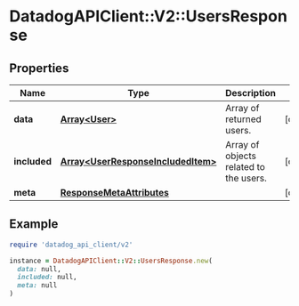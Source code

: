 # DatadogAPIClient::V2::UsersResponse

## Properties

| Name | Type | Description | Notes |
| ---- | ---- | ----------- | ----- |
| **data** | [**Array&lt;User&gt;**](User.md) | Array of returned users. | [optional] |
| **included** | [**Array&lt;UserResponseIncludedItem&gt;**](UserResponseIncludedItem.md) | Array of objects related to the users. | [optional] |
| **meta** | [**ResponseMetaAttributes**](ResponseMetaAttributes.md) |  | [optional] |

## Example

```ruby
require 'datadog_api_client/v2'

instance = DatadogAPIClient::V2::UsersResponse.new(
  data: null,
  included: null,
  meta: null
)
```

